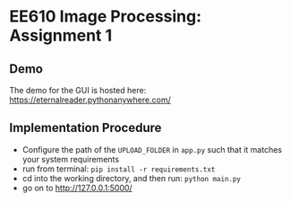 # EE610 Image Processing: Assignment 1

## Demo
The demo for the GUI is hosted here: https://eternalreader.pythonanywhere.com/

## Implementation Procedure
* Configure the path of the `UPLOAD_FOLDER` in `app.py` such that it matches your system requirements
* run from terminal: `pip install -r requirements.txt`
* cd into the working directory, and then run: `python main.py`
* go on to http://127.0.0.1:5000/ 
